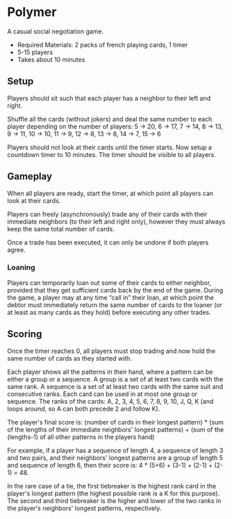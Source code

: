 # Polymer

<!-- begin-content-flag -->

A casual social negotiation game.

- Required Materials: 2 packs of french playing cards, 1 timer
- 5-15 players
- Takes about 10 minutes

## Setup

Players should sit such that each player has a neighbor to their left and right.

Shuffle all the cards (without jokers) and deal the same number to each player depending on the number of players: 5 -> 20, 6 -> 17, 7 -> 14, 8 -> 13, 9 -> 11, 10 -> 10, 11 -> 9, 12 -> 8, 13 -> 8, 14 -> 7, 15 -> 6

Players should not look at their cards until the timer starts. Now setup a countdown timer to 10 minutes. The timer should be visible to all players.

## Gameplay

When all players are ready, start the timer, at which point all players can look at their cards.

Players can freely (asynchronously) trade any of their cards with their immediate neighbors (to their left and right only), however they must always keep the same total number of cards.

Once a trade has been executed, it can only be undone if both players agree.

### Loaning

Players can temporarily loan out some of their cards to either neighbor, provided that they get sufficient cards back by the end of the game. During the game, a player may at any time “call in” their loan, at which point the debtor must immediately return the same number of cards to the loaner (or at least as many cards as they hold) before executing any other trades.

## Scoring

Once the timer reaches 0, all players must stop trading and now hold the same number of cards as they started with.

Each player shows all the patterns in their hand, where a pattern can be either a group or a sequence. A group is a set of at least two cards with the same rank. A sequence is a set of at least two cards with the same suit and consecutive ranks. Each card can be used in at most one group or sequence. The ranks of the cards: A, 2, 3, 4, 5, 6, 7, 8, 9, 10, J, Q, K (and loops around, so A can both precede 2 and follow K).

The player's final score is: (number of cards in their longest pattern) * (sum of the lengths of their immediate neighbors' longest patterns) + (sum of the (lengths-1) of all other patterns in the players hand)

For example, if a player has a sequence of length 4, a sequence of length 3 and two pairs, and their neighbors' longest patterns are a group of length 5 and sequence of length 6, then their score is: 4 * (5+6) + (3-1) + (2-1) + (2-1) = 48.

In the rare case of a tie, the first tiebreaker is the highest rank card in the player's longest pattern (the highest possible rank is a K for this purpose). The second and third tiebreaker is the higher and lower of the two ranks in the player's neighbors' longest patterns, respectively.

<!-- end-content-flag -->
